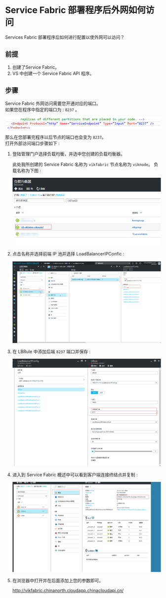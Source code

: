 <properties
    pageTitle="Service Fabric 部署程序后外网如何访问"
    description="Service Fabric 部署程序后外网如何访问"
    service=""
    resource="service-fabric"
    authors=""
    displayOrder=""
    selfHelpType=""
    supportTopicIds=""
    productPesIds=""
    resourceTags="Service Fabric, Load Balancer, Front-End IP"
    cloudEnvironments="MoonCake" />
<tags
    ms.service="service-fabric-aog"
    ms.date=""
    wacn.date="02/21/2017" />

# Service Fabric 部署程序后外网如何访问

Services Fabric 部署程序后如何进行配置以使外网可以访问？

## 前提

1. 创建了Service Fabric。
2. VS 中创建一个 Service Fabric API 程序。

## 步骤

Service Fabric 外网访问需要您开通对应的端口。<br>
如果您在程序中指定的端口为 : `8237` 。

![port](./media/aog-service-fabric-deployment-howto-access-through-internet/port.png)
 
那么在您部署完程序以后节点的端口也会变为 `8237`。<br>
打开外部访问端口步骤如下 :

1. 登陆管理门户选择负载均衡，并选中您创建的负载均衡器。

    此处我所创建的 Service Fabric 名称为 `vikfabric` 节点名称为 `viknode`。
    负载名称为下图 :

    ![lb-vikfabric](./media/aog-service-fabric-deployment-howto-access-through-internet/lb-vikfabric.png)

2. 点击名称并选择前端 IP 池并选择 LoadBalancerIPConfic :

    ![front-end-ip-pool](./media/aog-service-fabric-deployment-howto-access-through-internet/front-end-ip-pool.png)

3. 在 LBRule 中添加后端 `8237` 端口并保存 :

    ![lb-rule](./media/aog-service-fabric-deployment-howto-access-through-internet/lb-rule.png)

4. 进入到 Service Fabric 概述中可以看到客户端连接终结点并复制 :

    ![service-fabric-summary](./media/aog-service-fabric-deployment-howto-access-through-internet/service-fabric-summary.png)

5. 在浏览器中打开并在后面添加上您的参数即可。
    
    http://vikfabric.chinanorth.cloudapp.chinacloudapi.cn/